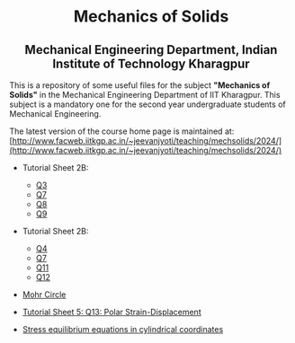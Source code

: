<h1 align="center"> Mechanics of Solids</h1>
<h2 align="center">Mechanical Engineering Department, Indian Institute of Technology Kharagpur</h2>



This is a repository of some useful files for the subject __"Mechanics of
Solids"__ in the Mechanical Engineering Department of IIT Kharagpur. This
subject is a mandatory one for the second year undergraduate students of
Mechanical Engineering. 

The latest version of the course home page is maintained at: [http://www.facweb.iitkgp.ac.in/~jeevanjyoti/teaching/mechsolids/2024/](http://www.facweb.iitkgp.ac.in/~jeevanjyoti/teaching/mechsolids/2024/)

* Tutorial Sheet 2B:
    - [Q3](https://nbviewer.jupyter.org/github/jeevanjyoti4/mechsolids/blob/master/TS2A-Q3.ipynb)
    - [Q7](https://nbviewer.jupyter.org/github/jeevanjyoti4/mechsolids/blob/master/TS2A-Q7.ipynb)
    - [Q8](https://nbviewer.jupyter.org/github/jeevanjyoti4/mechsolids/blob/master/TS2A-Q8.ipynb)
    - [Q9](https://nbviewer.jupyter.org/github/jeevanjyoti4/mechsolids/blob/master/TS2A-Q9.ipynb)

* Tutorial Sheet 2B:
    - [Q4](https://nbviewer.jupyter.org/github/jeevanjyoti4/mechsolids/blob/master/TS2B-Q4.ipynb)
    - [Q7](https://nbviewer.jupyter.org/github/jeevanjyoti4/mechsolids/blob/master/TS2B-Q7.ipynb)
    - [Q11](https://nbviewer.jupyter.org/github/jeevanjyoti4/mechsolids/blob/master/TS2B-Q11.ipynb)
    - [Q12](https://nbviewer.jupyter.org/github/jeevanjyoti4/mechsolids/blob/master/TS2B-Q12.ipynb)

* [Mohr Circle](https://nbviewer.jupyter.org/github/jeevanjyoti4/mechsolids/blob/master/Mohr_Circle.ipynb)

* [Tutorial Sheet 5: Q13: Polar Strain-Displacement](https://nbviewer.jupyter.org/github/jeevanjyoti4/mechsolids/blob/master/TS5-Q13_polar_strain-displ.ipynb)

* [Stress equilibrium equations in cylindrical coordinates](https://nbviewer.jupyter.org/github/jeevanjyoti4/mechsolids/blob/master/stress_eqb_cyl.ipynb)
